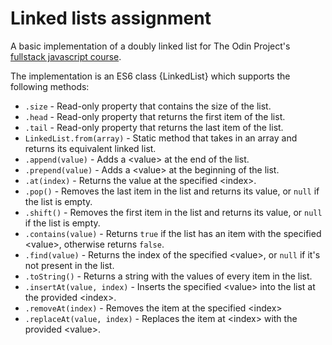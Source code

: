 # Linked lists assignment

A basic implementation of a doubly linked list for The Odin Project's [fullstack javascript course](https://www.theodinproject.com/lessons/javascript-linked-lists).

The implementation is an ES6 class {LinkedList} which supports the following methods:

-   `.size` - Read-only property that contains the size of the list.
-   `.head` - Read-only property that returns the first item of the list.
-   `.tail` - Read-only property that returns the last item of the list.
-   `LinkedList.from(array)` - Static method that takes in an array and returns its equivalent linked list.
-   `.append(value)` - Adds a \<value\> at the end of the list.
-   `.prepend(value)` - Adds a \<value\> at the beginning of the list.
-   `.at(index)` - Returns the value at the specified \<index\>.
-   `.pop()` - Removes the last item in the list and returns its value, or `null` if the list is empty.
-   `.shift()` - Removes the first item in the list and returns its value, or `null` if the list is empty.
-   `.contains(value)` - Returns `true` if the list has an item with the specified \<value\>, otherwise returns `false`.
-   `.find(value)` - Returns the index of the specified \<value\>, or `null` if it's not present in the list.
-   `.toString()` - Returns a string with the values of every item in the list.
-   `.insertAt(value, index)` - Inserts the specified \<value\> into the list at the provided \<index\>.
-   `.removeAt(index)` - Removes the item at the specified \<index\>
-   `.replaceAt(value, index)` - Replaces the item at \<index\> with the provided \<value\>.
